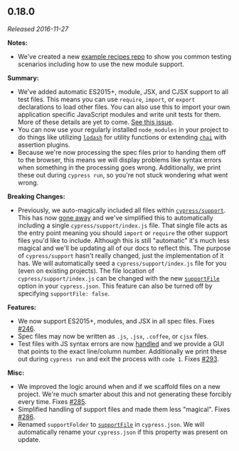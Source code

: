 ## 0.18.0

_Released 2016-11-27_

**Notes:**

- We've created a new
  [example recipes repo](https://github.com/cypress-io/cypress-example-recipes)
  to show you common testing scenarios including how to use the new module
  support.

**Summary:**

- We've added automatic ES2015+, module, JSX, and CJSX support to all test
  files. This means you can use `require`, `import`, or `export` declarations to
  load other files. You can also use this to import your own application
  specific JavaScript modules and write unit tests for them. More of these
  details are yet to come.
  [See this issue](https://github.com/cypress-io/cypress/issues/318).
- You can now use your regularly installed `node_modules` in your project to do
  things like utilizing [`lodash`](https://lodash.com/) for utility functions or
  extending [`chai`](http://www.chaijs.com/) with assertion plugins.
- Because we're now processing the spec files prior to handing them off to the
  browser, this means we will display problems like syntax errors when something
  in the processing goes wrong. Additionally, we print these out during
  `cypress run`, so you're not stuck wondering what went wrong.

**Breaking Changes:**

- Previously, we auto-magically included all files within
  [`cypress/support`](/guides/core-concepts/writing-and-organizing-tests#Folder-Structure).
  This has now [gone away](/guides/references/error-messages) and we've
  simplified this to automatically including a single `cypress/support/index.js`
  file. That single file acts as the entry point meaning you should `import` or
  `require` the other support files you'd like to include. Although this is
  still "automatic" it's much less magical and we'll be updating all of our docs
  to reflect this. The purpose of `cypress/support` hasn't really changed, just
  the implementation of it has. We will automatically seed a
  `cypress/support/index.js` file for you (even on existing projects). The file
  location of `cypress/support/index.js` can be changed with the new
  [`supportFile`](/guides/references/configuration#Testing-Type-Specific-Options)
  option in your `cypress.json`. This feature can also be turned off by
  specifying `supportFile: false`.

**Features:**

- We now support ES2015+, modules, and JSX in all spec files. Fixes
  [#246](https://github.com/cypress-io/cypress/issues/246).
- Spec files may now be written as `.js`, `.jsx`, `.coffee`, or `cjsx` files.
- Test files with JS syntax errors are now
  [handled](/guides/references/error-messages) and we provide a GUI that points
  to the exact line/column number. Additionally we print these out during
  `cypress run` and exit the process with `code 1`. Fixes
  [#293](https://github.com/cypress-io/cypress/issues/293).

**Misc:**

- We improved the logic around when and if we scaffold files on a new project.
  We're much smarter about this and not generating these forcibly every time.
  Fixes [#285](https://github.com/cypress-io/cypress/issues/285).
- Simplified handling of support files and made them less "magical". Fixes
  [#286](https://github.com/cypress-io/cypress/issues/286).
- Renamed `supportFolder` to
  [`supportFile`](/guides/references/configuration#Testing-Type-Specific-Options)
  in `cypress.json`. We will automatically rename your `cypress.json` if this
  property was present on update.
